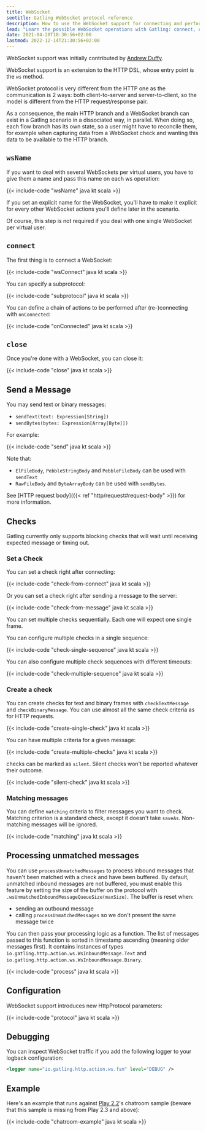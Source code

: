 ```yaml
---
title: WebSocket
seotitle: Gatling WebSocket protocol reference
description: How to use the WebSocket support for connecting and performing checks on inbound frames.
lead: "Learn the possible WebSocket operations with Gatling: connect, close, send."
date: 2021-04-20T18:30:56+02:00
lastmod: 2022-12-14T21:30:56+02:00
---
```


WebSocket support was initially contributed by [Andrew Duffy](https://github.com/amjjd).

WebSocket support is an extension to the HTTP DSL, whose entry point is the `ws` method.

WebSocket protocol is very different from the HTTP one as the communication is 2 ways: both client-to-server and server-to-client, so the model is different from the HTTP request/response pair.

As a consequence, the main HTTP branch and a WebSocket branch can exist in a Gatling scenario in a dissociated way, in parallel.
When doing so, each flow branch has its own state, so a user might have to reconcile them, for example when capturing data from a WebSocket check and wanting this data to be available to the HTTP branch.

## `wsName`

If you want to deal with several WebSockets per virtual users, you have to give them a name and pass this name on each ws operation:

{{< include-code "wsName" java kt scala >}}

If you set an explicit name for the WebSocket, you'll have to make it explicit for every other WebSocket actions you'll define later in the scenario.

Of course, this step is not required if you deal with one single WebSocket per virtual user.

## `connect`

The first thing is to connect a WebSocket:

{{< include-code "wsConnect" java kt scala >}}

You can specify a subprotocol:

{{< include-code "subprotocol" java kt scala >}}

You can define a chain of actions to be performed after (re-)connecting with `onConnected`:

{{< include-code "onConnected" java kt scala >}}

## `close`

Once you're done with a WebSocket, you can close it:

{{< include-code "close" java kt scala >}}

## Send a Message

You may send text or binary messages:

* `sendText(text: Expression[String])`
* `sendBytes(bytes: Expression[Array[Byte]])`

For example:

{{< include-code "send" java kt scala >}}

Note that:

* `ElFileBody`, `PebbleStringBody` and `PebbleFileBody` can be used with `sendText`
* `RawFileBody` and `ByteArrayBody` can be used with `sendBytes`.

See [HTTP request body]({{< ref "http/request#request-body" >}}) for more information.

## Checks

Gatling currently only supports blocking checks that will wait until receiving expected message or timing out.

### Set a Check

You can set a check right after connecting:

{{< include-code "check-from-connect" java kt scala >}}

Or you can set a check right after sending a message to the server:

{{< include-code "check-from-message" java kt scala >}}

You can set multiple checks sequentially. Each one will expect one single frame.

You can configure multiple checks in a single sequence:

{{< include-code "check-single-sequence" java kt scala >}}

You can also configure multiple check sequences with different timeouts:

{{< include-code "check-multiple-sequence" java kt scala >}}

### Create a check

You can create checks for text and binary frames with `checkTextMessage` and `checkBinaryMessage`.
You can use almost all the same check criteria as for HTTP requests.

{{< include-code "create-single-check" java kt scala >}}

You can have multiple criteria for a given message:

{{< include-code "create-multiple-checks" java kt scala >}}

checks can be marked as `silent`.
Silent checks won't be reported whatever their outcome.

{{< include-code "silent-check" java kt scala >}}

### Matching messages

You can define `matching` criteria to filter messages you want to check.
Matching criterion is a standard check, except it doesn't take `saveAs`.
Non-matching messages will be ignored.

{{< include-code "matching" java kt scala >}}

## Processing unmatched messages

You can use `processUnmatchedMessages` to process inbound messages that haven't been matched with a check and have been buffered.
By default, unmatched inbound messages are not buffered, you must enable this feature by setting the size of the buffer on the protocol with `.wsUnmatchedInboundMessageQueueSize(maxSize)`.
The buffer is reset when:
* sending an outbound message 
* calling `processUnmatchedMessages` so we don't present the same message twice

You can then pass your processing logic as a function.
The list of messages passed to this function is sorted in timestamp ascending (meaning older messages first).
It contains instances of types `io.gatling.http.action.ws.WsInboundMessage.Text` and `io.gatling.http.action.ws.WsInboundMessage.Binary`.

{{< include-code "process" java kt scala >}}

## Configuration

WebSocket support introduces new HttpProtocol parameters:

{{< include-code "protocol" java kt scala >}}

## Debugging

You can inspect WebSocket traffic if you add the following logger to your logback configuration:

```xml
<logger name="io.gatling.http.action.ws.fsm" level="DEBUG" />
```

## Example

Here's an example that runs against [Play 2.2](https://www.playframework.com/download#older-versions)'s chatroom sample (beware that this sample is missing from Play 2.3 and above):

{{< include-code "chatroom-example" java kt scala >}}

